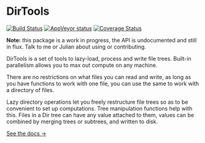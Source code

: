 # DirTools

[![Build Status](https://travis-ci.org/shashi/DirTools.jl.svg?branch=master)](https://travis-ci.org/shashi/DirTools.jl) [![AppVeyor status](https://ci.appveyor.com/api/projects/status/ath7hlqi6aofi626/branch/master)](https://ci.appveyor.com/project/shashi/harvest-jl/branch/master) [![Coverage Status](https://coveralls.io/repos/github/shashi/DirTools.jl/badge.svg?branch=master)](https://coveralls.io/github/shashi/DirTools.jl?branch=master)


**Note:** this package is a work in progress, the API is undocumented and still in flux. Talk to me or Julian about using or contributing.

DirTools is a set of tools to lazy-load, process and write file trees. Built-in parallelism allows you to max out compute on any machine.

There are no restrictions on what files you can read and write, as long as you have functions to work with one file, you can use the same to work with a directory of files.

Lazy directory operations let you freely restructure file trees so as to be convenient to set up computations. Tree manipulation functions help with this. Files in a Dir tree can have any value attached to them, values can be combined by merging trees or subtrees, and written to disk.


<a href="https://shashi.github.io/DirTools.jl">See the docs &rarr;</a>
